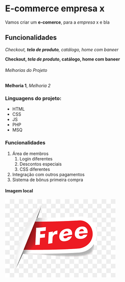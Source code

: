 # E-commerce empresa x

Vamos criar um **e-comerce**, para a *empresa* x e bla

## Funcionalidades

_Checkout, **tela de produto**, catálogo, home com baneer_

**Checkout, _tela de produto_, catálogo, home com baneer**

###### Melhorias do Projeto

__Melhoria 1__, _Melhoria 2_

### Linguagens do projeto:
* HTML
* CSS
* JS
* PHP
* MSQ

### Funcionalidades
1. Área de membros
   1. Login diferentes
   2. Descontos especiais
   3. CSS diferentes
2. Integração com outros pagamentos
3. Sistema de bônus primeira compra

#### Imagem local
![Logo do Python](img/img.png)

